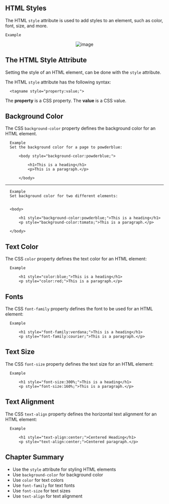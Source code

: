 HTML Styles
---


The HTML `style` attribute is used to add styles to an element, such as color, font, size, and more.

    Example


<p align = "center"

![image](https://user-images.githubusercontent.com/47166768/190428525-64036578-4f09-4a98-9717-1f6e0e6c7345.png)

</p>


The HTML Style Attribute
---
Setting the style of an HTML element, can be done with the `style` attribute.

The HTML `style` attribute has the following syntax:

      <tagname style="property:value;">

The **property** is a CSS property. The <b>value</b> is a CSS value.


Background Color
---
The CSS `background-color` property defines the background color for an HTML element.

      Example
      Set the background color for a page to powderblue:
      
          <body style="background-color:powderblue;">
          
              <h1>This is a heading</h1>
              <p>This is a paragraph.</p>
          
          </body>

---

      Example
      Set background color for two different elements:
      
      
      <body>
      
          <h1 style="background-color:powderblue;">This is a heading</h1>
          <p style="background-color:tomato;">This is a paragraph.</p>
      
      </body>



Text Color
---
The CSS `color` property defines the text color for an HTML element:

      Example
      
          <h1 style="color:blue;">This is a heading</h1>
          <p style="color:red;">This is a paragraph.</p>





Fonts
---
The CSS `font-family` property defines the font to be used for an HTML element:

      Example
      
          <h1 style="font-family:verdana;">This is a heading</h1>
          <p style="font-family:courier;">This is a paragraph.</p>



Text Size
---
The CSS `font-size` property defines the text size for an HTML element:

      Example
          
          <h1 style="font-size:300%;">This is a heading</h1>
          <p style="font-size:160%;">This is a paragraph.</p>


Text Alignment
---
The CSS `text-align` property defines the horizontal text alignment for an HTML element:

      Example
          
          <h1 style="text-align:center;">Centered Heading</h1>
          <p style="text-align:center;">Centered paragraph.</p>



Chapter Summary
---
- Use the `style` attribute for styling HTML elements
- Use `background-color` for background color
- Use `color` for text colors
- Use `font-family` for text fonts
- Use `font-size` for text sizes
- Use `text-align` for text alignment

